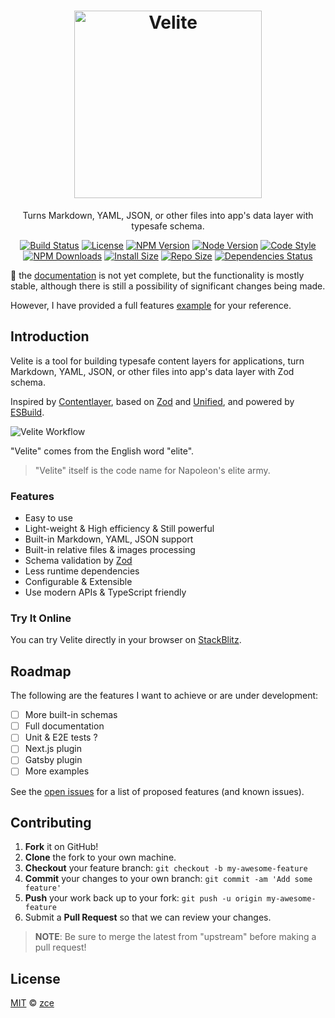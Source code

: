 <div align="center">
  <h1>
    <picture>
      <source srcset="https://velite.zce.me/assets/logo-dark.svg" media="(prefers-color-scheme: dark)">
      <img src="https://velite.zce.me/assets/logo-light.svg" width="300 alt="Velite" title="Velite">
    </picture>
  </h1>
  <p>Turns Markdown, YAML, JSON, or other files into app's data layer with typesafe schema.</p>
  <p>
    <a href="https://github.com/zce/velite/actions"><img src="https://img.shields.io/github/actions/workflow/status/zce/velite/main.yml" alt="Build Status"></a>
    <a href="https://github.com/zce/velite/blob/master/LICENSE"><img src="https://img.shields.io/github/license/zce/velite" alt="License"></a>
    <a href="https://npm.im/velite"><img src="https://img.shields.io/npm/v/velite" alt="NPM Version"></a>
    <a href="https://npm.im/velite"><img src="https://img.shields.io/node/v/velite" alt="Node Version"></a>
    <a href="https://standardjs.com"><img src="https://img.shields.io/badge/code_style-standard-brightgreen" alt="Code Style"></a>
    <br>
    <a href="https://npm.im/velite"><img src="https://img.shields.io/npm/dm/velite" alt="NPM Downloads"></a>
    <a href="https://packagephobia.com/result?p=velite"><img src="https://packagephobia.com/badge?p=velite" alt="Install Size"></a>
    <a href="https://github.com/zce/velite"><img src="https://img.shields.io/github/repo-size/zce/velite" alt="Repo Size"></a>
    <a href="https://github.com/zce/velite"><img src="https://img.shields.io/librariesio/release/npm/velite" alt="Dependencies Status"></a>
  </p>
  <!-- <p><strong>English</strong> | <a href="readme.zh-cn.md">简体中文</a></p> -->
</div>

:construction: the [documentation](https://velite.zce.me) is not yet complete, but the functionality is mostly stable, although there is still a possibility of significant changes being made.

However, I have provided a full features [example](https://github.com/zce/velite/tree/main/example) for your reference.

## Introduction

Velite is a tool for building typesafe content layers for applications, turn Markdown, YAML, JSON, or other files into app's data layer with Zod schema.

Inspired by [Contentlayer](https://contentlayer.dev), based on [Zod](https://zod.dev) and [Unified](https://unifiedjs.com), and powered by [ESBuild](https://esbuild.github.io).

<picture>
  <source srcset="https://velite.zce.me/assets/flow-dark.svg" media="(prefers-color-scheme: dark)">
  <img src="https://velite.zce.me/assets/flow-light.svg" alt="Velite Workflow" title="Velite Workflow">
</picture>

"Velite" comes from the English word "elite".

> "Velite" itself is the code name for Napoleon's elite army.

### Features

- Easy to use
- Light-weight & High efficiency & Still powerful
- Built-in Markdown, YAML, JSON support
- Built-in relative files & images processing
- Schema validation by [Zod](https://zod.dev)
- Less runtime dependencies
- Configurable & Extensible
- Use modern APIs & TypeScript friendly

### Try It Online

You can try Velite directly in your browser on [StackBlitz](https://stackblitz.com/github/zce/velite-next).

## Roadmap

The following are the features I want to achieve or are under development:

- [ ] More built-in schemas
- [ ] Full documentation
- [ ] Unit & E2E tests ?
- [ ] Next.js plugin
- [ ] Gatsby plugin
- [ ] More examples

See the [open issues](https://github.com/zce/velite/issues) for a list of proposed features (and known issues).

## Contributing

1. **Fork** it on GitHub!
2. **Clone** the fork to your own machine.
3. **Checkout** your feature branch: `git checkout -b my-awesome-feature`
4. **Commit** your changes to your own branch: `git commit -am 'Add some feature'`
5. **Push** your work back up to your fork: `git push -u origin my-awesome-feature`
6. Submit a **Pull Request** so that we can review your changes.

> **NOTE**: Be sure to merge the latest from "upstream" before making a pull request!

## License

[MIT](license) &copy; [zce](https://zce.me)

[actions-img]: https://img.shields.io/github/actions/workflow/status/zce/velite/main.yml
[actions-url]: https://github.com/zce/velite/actions
[license-img]: https://img.shields.io/github/license/zce/velite
[license-url]: https://github.com/zce/velite/blob/master/license
[version-img]: https://img.shields.io/npm/v/velite
[version-url]: https://npm.im/velite
[downloads-img]: https://img.shields.io/npm/dm/velite
[downloads-url]: https://npm.im/velite
[style-img]: https://img.shields.io/badge/code_style-standard-brightgreen
[style-url]: https://standardjs.com

